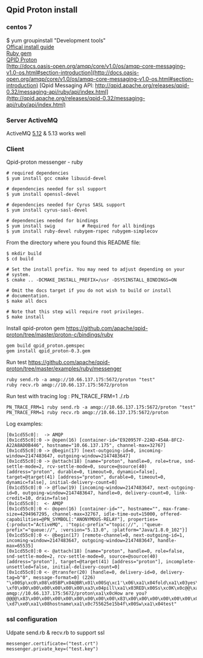 ## Qpid Proton install
### centos 7
$ yum groupinstall "Development tools"  <br />
[Offical install guide](https://git-wip-us.apache.org/repos/asf?p=qpid-proton.git;a=blob_plain;f=INSTALL.md;hb=0.15.0) <br />
[Ruby gem](https://github.com/apache/qpid-proton/tree/master/proton-c/bindings/ruby) <br />
[QPID Proton](https://docs.omniref.com/ruby/gems/qpid_proton/0.7.1/symbols/Qpid::Proton::Messenger#line=273) <br />
[http://docs.oasis-open.org/amqp/core/v1.0/os/amqp-core-messaging-v1.0-os.html#section-introduction](http://docs.oasis-open.org/amqp/core/v1.0/os/amqp-core-messaging-v1.0-os.html#section-introduction)
[Qpid Messaging API: http://qpid.apache.org/releases/qpid-0.32/messaging-api/ruby/api/index.html](http://qpid.apache.org/releases/qpid-0.32/messaging-api/ruby/api/index.html)

### Server ActiveMQ
ActiveMQ [5.12](https://archive.apache.org/dist/activemq/5.12.0/apache-activemq-5.12.0-bin.tar.gz) & 5.13 works well

### Client
Qpid-proton messenger - ruby
```
# required dependencies
$ yum install gcc cmake libuuid-devel
 
# dependencies needed for ssl support
$ yum install openssl-devel
 
# dependencies needed for Cyrus SASL support
$ yum install cyrus-sasl-devel
 
# dependencies needed for bindings
$ yum install swig          # Required for all bindings
$ yum install ruby-devel rubygem-rspec rubygem-simplecov 
```
From the directory where you found this README file:
```
$ mkdir build
$ cd build
 
# Set the install prefix. You may need to adjust depending on your
# system.
$ cmake .. -DCMAKE_INSTALL_PREFIX=/usr -DSYSINSTALL_BINDINGS=ON
 
# Omit the docs target if you do not wish to build or install
# documentation.
$ make all docs
 
# Note that this step will require root privileges.
$ make install
```
Install qpid-proton gem
https://github.com/apache/qpid-proton/tree/master/proton-c/bindings/ruby
```
gem build qpid_proton.gemspec
gem install qpid_proton-0.3.gem
```
Run test
https://github.com/apache/qpid-proton/tree/master/examples/ruby/messenger
```
ruby send.rb -a amqp://10.66.137.175:5672/proton "test"
ruby recv.rb amqp://10.66.137.175:5672/proton
```
Run test with tracing log :  PN_TRACE_FRM=1 ./.rb
```
PN_TRACE_FRM=1 ruby send.rb -a amqp://10.66.137.175:5672/proton "test"
PN_TRACE_FRM=1 ruby recv.rb amqp://10.66.137.175:5672/proton
```
Log examples:
```
[0x1cd55c0]:  -> AMQP
[0x1cd55c0]:0 -> @open(16) [container-id="E920957F-22AD-454A-8FC2-A22A8AD0B446", hostname="10.66.137.175", channel-max=32767]
[0x1cd55c0]:0 -> @begin(17) [next-outgoing-id=0, incoming-window=2147483647, outgoing-window=2147483647]
[0x1cd55c0]:0 -> @attach(18) [name="proton", handle=0, role=true, snd-settle-mode=2, rcv-settle-mode=0, source=@source(40) [address="proton", durable=0, timeout=0, dynamic=false], target=@target(41) [address="proton", durable=0, timeout=0, dynamic=false], initial-delivery-count=0]
[0x1cd55c0]:0 -> @flow(19) [incoming-window=2147483647, next-outgoing-id=0, outgoing-window=2147483647, handle=0, delivery-count=0, link-credit=10, drain=false]
[0x1cd55c0]:  <- AMQP
[0x1cd55c0]:0 <- @open(16) [container-id="", hostname="", max-frame-size=4294967295, channel-max=32767, idle-time-out=15000, offered-capabilities=@PN_SYMBOL[:"ANONYMOUS-RELAY"], properties={:product="ActiveMQ", :"topic-prefix"="topic://", :"queue-prefix"="queue://", :version="5.13.0", :platform="Java/1.8.0_102"}]
[0x1cd55c0]:0 <- @begin(17) [remote-channel=0, next-outgoing-id=1, incoming-window=2147483647, outgoing-window=2147483647, handle-max=65535]
[0x1cd55c0]:0 <- @attach(18) [name="proton", handle=0, role=false, snd-settle-mode=2, rcv-settle-mode=0, source=@source(40) [address="proton"], target=@target(41) [address="proton"], incomplete-unsettled=false, initial-delivery-count=0]
[0x1cd55c0]:0 <- @transfer(20) [handle=0, delivery-id=0, delivery-tag=b"0", message-format=0] (226) "\x00Sp\xc0\x08\x05BP\x04@BR\x01\x00Sq\xc1'\x06\xa1\x04fold\xa1\x03yes\xa1\x07spindle\xa1\x02no\xa1\x08mutilate\xa1\x02no\x00Sr\xc1\x1e\x04\xa3\x07version\x82?\xf0\x00\x00\x00\x00\x00\x00\xa3\x04pill\xa1\x03RED\x00Ss\xc0K\x0c@@\xa1 amqp://10.66.137.175:5672/proton\xa1\x0cHow are you?@@@@\x83\x00\x00\x00\x00\x00\x00\x00\x00\x83\x00\x00\x00\x00\x00\x00\x00\x00@C\x00St\xc1(\x04\xa1\x04sent\x83\x00\x00\x00\x00X?\xd7\xe0\xa1\x08hostname\xa1\x0c755625e15b4f\x00Sw\xa1\x04test"

```

### ssl configuration
Udpate send.rb & recv.rb to support ssl
```
messenger.certificate=("test.crt")
messenger.private_key=("test.key")
```

